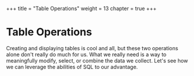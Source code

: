 +++
title = "Table Operations"
weight = 13
chapter = true
+++

# Table Operations

Creating and displaying tables is cool and all, but these two operations alone don't really do much for us. What we really need is a way to meaningfully modify, select, or combine the data we collect. Let's see how we can leverage the abilities of SQL to our advantage.